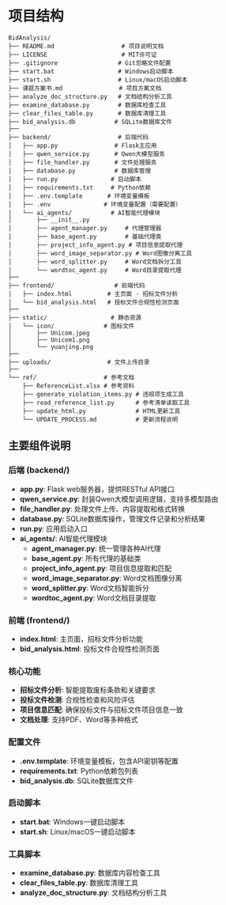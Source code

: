 # 项目结构

```
BidAnalysis/
├── README.md                   # 项目说明文档
├── LICENSE                     # MIT许可证
├── .gitignore                 # Git忽略文件配置
├── start.bat                  # Windows启动脚本
├── start.sh                   # Linux/macOS启动脚本
├── 课题方案书.md                # 项目方案文档
├── analyze_doc_structure.py   # 文档结构分析工具
├── examine_database.py        # 数据库检查工具
├── clear_files_table.py       # 数据库清理工具
├── bid_analysis.db           # SQLite数据库文件
├── 
├── backend/                   # 后端代码
│   ├── app.py                # Flask主应用
│   ├── qwen_service.py       # Qwen大模型服务
│   ├── file_handler.py       # 文件处理服务
│   ├── database.py           # 数据库管理
│   ├── run.py               # 启动脚本
│   ├── requirements.txt     # Python依赖
│   ├── .env.template       # 环境变量模板
│   ├── .env               # 环境变量配置（需要配置）
│   └── ai_agents/           # AI智能代理模块
│       ├── __init__.py
│       ├── agent_manager.py     # 代理管理器
│       ├── base_agent.py        # 基础代理类
│       ├── project_info_agent.py # 项目信息提取代理
│       ├── word_image_separator.py # Word图像分离工具
│       ├── word_splitter.py     # Word文档拆分工具
│       └── wordtoc_agent.py     # Word目录提取代理
├── 
├── frontend/                 # 前端代码
│   ├── index.html          # 主页面 - 招标文件分析
│   └── bid_analysis.html   # 投标文件合规性检测页面
├── 
├── static/                  # 静态资源
│   └── icon/              # 图标文件
│       ├── Unicom.jpeg
│       ├── Unicom1.png
│       └── yuanjing.png
├── 
├── uploads/                # 文件上传目录
├── 
└── ref/                   # 参考文档
    ├── ReferenceList.xlsx # 参考资料
    ├── generate_violation_items.py # 违规项生成工具
    ├── read_reference_list.py      # 参考清单读取工具
    ├── update_html.py              # HTML更新工具
    └── UPDATE_PROCESS.md           # 更新流程说明
```

## 主要组件说明

### 后端 (backend/)
- **app.py**: Flask web服务器，提供RESTful API接口
- **qwen_service.py**: 封装Qwen大模型调用逻辑，支持多模型路由
- **file_handler.py**: 处理文件上传、内容提取和格式转换
- **database.py**: SQLite数据库操作，管理文件记录和分析结果
- **run.py**: 应用启动入口
- **ai_agents/**: AI智能代理模块
  - **agent_manager.py**: 统一管理各种AI代理
  - **base_agent.py**: 所有代理的基础类
  - **project_info_agent.py**: 项目信息提取和匹配
  - **word_image_separator.py**: Word文档图像分离
  - **word_splitter.py**: Word文档智能拆分
  - **wordtoc_agent.py**: Word文档目录提取

### 前端 (frontend/)
- **index.html**: 主页面，招标文件分析功能
- **bid_analysis.html**: 投标文件合规性检测页面

### 核心功能
- **招标文件分析**: 智能提取废标条款和关键要求
- **投标文件检测**: 合规性检查和风险评估
- **项目信息匹配**: 确保投标文件与招标文件项目信息一致
- **文档处理**: 支持PDF、Word等多种格式

### 配置文件
- **.env.template**: 环境变量模板，包含API密钥等配置
- **requirements.txt**: Python依赖包列表
- **bid_analysis.db**: SQLite数据库文件

### 启动脚本
- **start.bat**: Windows一键启动脚本
- **start.sh**: Linux/macOS一键启动脚本

### 工具脚本
- **examine_database.py**: 数据库内容检查工具
- **clear_files_table.py**: 数据库清理工具
- **analyze_doc_structure.py**: 文档结构分析工具
